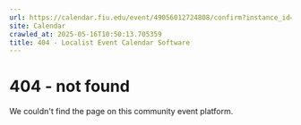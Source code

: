 ```yaml
---
url: https://calendar.fiu.edu/event/49056012724808/confirm?instance_id=49056012769892&return=https%3A%2F%2Fcalendar.fiu.edu%2Fcalendar%3Fevent_types%255B%255D%3D121720
site: Calendar
crawled_at: 2025-05-16T10:50:13.705359
title: 404 - Localist Event Calendar Software
---
```


# 404 - not found
We couldn't find the page on this community event platform.

